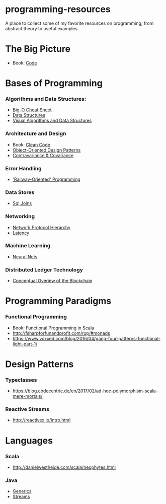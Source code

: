 # programming-resources
A place to collect some of my favorite resources on programming; from abstract theory to useful examples.

# The Big Picture

* Book: [Code](http://www.goodreads.com/book/show/44882.Code)

# Bases of Programming

### Algorithms and Data Structures:
* [Big-O Cheat Sheet](http://bigocheatsheet.com/)
* [Data Structures](https://www.clear.rice.edu/comp160/data_cheat.html)
* [Visual Algorithms and Data Structures](http://visualgo.net/)

### Architecture and Design
* Book: [Clean Code](http://www.goodreads.com/book/show/3735293-clean-code)
* [Object-Oriented Design Patterns](https://s-media-cache-ak0.pinimg.com/originals/e4/fb/b0/e4fbb07b8f2858e4f0b82a9f11f9ef21.jpg)
* [Contravariance & Covariance](https://zeroturnaround.com/wp-content/uploads/2016/12/Java-Generics-cheat-sheet-graphic-v1.png)

### Error Handling
* ['Railway-Oriented' Programming](http://fsharpforfunandprofit.com/rop/#monads)

### Data Stores
* [Sql Joins](http://www.maximemo.com/images/2015/2_1448028457.png)

### Networking
* [Network Protocol Hierarchy](https://s-media-cache-ak0.pinimg.com/originals/69/14/ae/6914ae17a08454798765d9474a02aa47.jpg)
* [Latency](https://gist.github.com/hellerbarde/2843375)

### Machine Learning
* [Neural Nets](http://www.asimovinstitute.org/wp-content/uploads/2016/09/neuralnetworks.png)

### Distributed Ledger Technology

* [Conceptual Overiew of the Blockchain](https://www.youtube.com/watch?v=bBC-nXj3Ng4)

# Programming Paradigms

### Functional Programming
* Book: [Functional Programming in Scala](http://www.goodreads.com/book/show/13541678-functional-programming-in-scala)
* http://fsharpforfunandprofit.com/rop/#monads
* https://www.voxxed.com/blog/2016/04/gang-four-patterns-functional-light-part-1/

# Design Patterns

### Typeclasses

* https://blog.codecentric.de/en/2017/02/ad-hoc-polymorphism-scala-mere-mortals/

### Reactive Streams
* http://reactivex.io/intro.html

# Languages

### Scala

* http://danielwestheide.com/scala/neophytes.html

### Java

* [Generics](https://zeroturnaround.com/wp-content/uploads/2016/12/Java-Generics-cheat-sheet-v5.png)
* [Streams](https://zeroturnaround.com/wp-content/uploads/2016/01/Java-8-Streams-cheat-sheet-v3.png)

